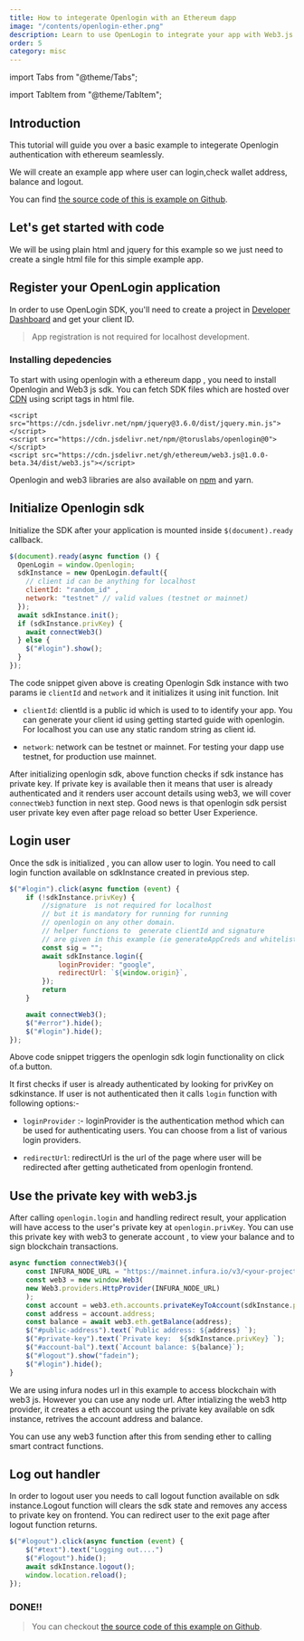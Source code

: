 ```yaml
---
title: How to integerate Openlogin with an Ethereum dapp
image: "/contents/openlogin-ether.png"
description: Learn to use OpenLogin to integrate your app with Web3.js
order: 5
category: misc
---
```


import Tabs from "@theme/Tabs";

import TabItem from "@theme/TabItem";

## Introduction

This tutorial will guide you over a basic example to integerate Openlogin authentication with ethereum seamlessly.

We will create an example app where user can login,check wallet address, balance and logout.



You can find [the source code of this is example on Github](https://github.com/himanshuchawla009/openlogin-web-example).

## Let's get started with code

We will be using plain html and jquery for this example so we just need to create a single html file for this simple example app.


## Register your OpenLogin application

In order to use OpenLogin SDK, you'll need to create a project in
[Developer Dashboard](https://developer.tor.us) and get your client ID.

> App registration is not required for localhost development.

### Installing depedencies

To start with using openlogin with a ethereum dapp , you need to install Openlogin and Web3 js sdk. You can fetch SDK files which are hosted over [CDN](https://www.jsdelivr.com/package/npm/@toruslabs/openlogin) using script tags in html file.



```shell
<script src="https://cdn.jsdelivr.net/npm/jquery@3.6.0/dist/jquery.min.js"></script>
<script src="https://cdn.jsdelivr.net/npm/@toruslabs/openlogin@0"></script>
<script src="https://cdn.jsdelivr.net/gh/ethereum/web3.js@1.0.0-beta.34/dist/web3.js"></script>
```

Openlogin and web3 libraries are also available on [npm](https://www.npmjs.com/package/@toruslabs/openlogin) and yarn.


## Initialize Openlogin sdk

Initialize the SDK after your application is mounted inside `$(document).ready` callback.

```js
$(document).ready(async function () {
  OpenLogin = window.Openlogin;
  sdkInstance = new OpenLogin.default({
    // client id can be anything for localhost
    clientId: "random_id" ,
    network: "testnet" // valid values (testnet or mainnet)
  });
  await sdkInstance.init();
  if (sdkInstance.privKey) {
    await connectWeb3()
  } else {
    $("#login").show();
  }
});
```

The code snippet given above is creating Openlogin Sdk instance  with two params ie `clientId` and `network` and it initializes it using init function. Init

- `clientId`: clientId is a public id which is used to to identify your app. You can generate your client id using getting started guide with openlogin. For localhost you can use any static random string as client id.

- `network`: network can be testnet or mainnet. For testing your dapp use testnet, for production use mainnet.

After initializing openlogin sdk, above function checks if sdk instance has private key. If private key is available then it means that user is already authenticated and it renders user account details using web3, we will cover `connectWeb3` function in next step. Good news is that openlogin sdk persist user private key even after page reload so better User Experience.

## Login user

Once the sdk is initialized , you can allow user to login. You need to call login function available on sdkInstance created in previous step.

```js
$("#login").click(async function (event) {
    if (!sdkInstance.privKey) {
        //signature  is not required for localhost
        // but it is mandatory for running for running
        // openlogin on any other domain.
        // helper functions to  generate clientId and signature
        // are given in this example (ie generateAppCreds and whitelistOrigin).
        const sig = "";
        await sdkInstance.login({
            loginProvider: "google",
            redirectUrl: `${window.origin}`,
        });
        return
    }

    await connectWeb3();
    $("#error").hide();
    $("#login").hide();
});
```

Above code snippet triggers the openlogin sdk login functionality on click of.a button.

It first checks if user is already authenticated by looking for privKey on sdkinstance. If user is not authenticated then it calls `login` function with following options:-

- `loginProvider` :- loginProvider is the authentication method which can be used for authenticating users. You can choose from a list of various login providers.

- `redirectUrl`: redirectUrl is the url of the page where user will be redirected after getting autheticated from openlogin frontend.

## Use the private key with web3.js

After calling `openlogin.login` and handling redirect result, your application will have access to the user's private key at `openlogin.privKey`. You can use this private key with web3 to generate account , to view your balance and to sign blockchain transactions.


```js
async function connectWeb3(){
    const INFURA_NODE_URL = "https://mainnet.infura.io/v3/<your-project-id>";
    const web3 = new window.Web3(
    new Web3.providers.HttpProvider(INFURA_NODE_URL)
    );
    const account = web3.eth.accounts.privateKeyToAccount(sdkInstance.privKey);
    const address = account.address;
    const balance = await web3.eth.getBalance(address);
    $("#public-address").text(`Public address: ${address} `);
    $("#private-key").text(`Private key:  ${sdkInstance.privKey} `);
    $("#account-bal").text(`Account balance: ${balance}`);
    $("#logout").show("fadein");
    $("#login").hide();
}
```

We are using infura nodes url in this example to access blockchain with web3 js. However you can use any node url. After intializing the web3 http provider, it creates a eth account using the private key available on sdk instance, retrives the account address and balance.

You can use any web3 function after this from sending ether to calling smart contract functions.

## Log out handler

In order to logout user you needs to call logout function available on sdk instance.Logout function will clears the sdk state and removes any access to private key on frontend. You can redirect user to the exit page after logout function returns.

```js
$("#logout").click(async function (event) {
    $("#text").text("Logging out....")
    $("#logout").hide();
    await sdkInstance.logout();
    window.location.reload();
});
```

### DONE!!
> You can checkout [the source code of this example on Github](https://github.com/himanshuchawla009/openlogin-web-example).
